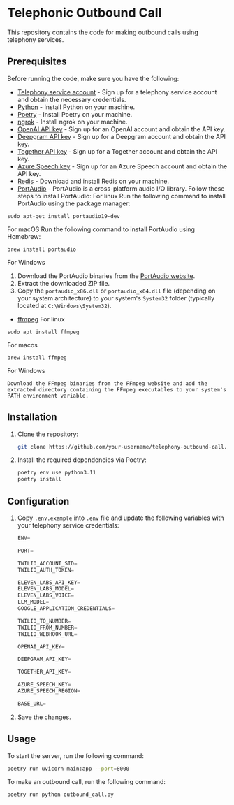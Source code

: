 # Telephonic Outbound Call

This repository contains the code for making outbound calls using telephony services.

## Prerequisites

Before running the code, make sure you have the following:

- [Telephony service account](https://www.twilio.com/en-us) - Sign up for a telephony service account and obtain the necessary credentials.
- [Python](https://www.python.org/downloads/) - Install Python on your machine.
- [Poetry](https://python-poetry.org/docs/#installation) - Install Poetry on your machine.
- [ngrok](https://ngrok.com/download) - Install ngrok on your machine.
- [OpenAI API key](https://beta.openai.com/) - Sign up for an OpenAI account and obtain the API key.
- [Deepgram API key](https://www.deepgram.com/) - Sign up for a Deepgram account and obtain the API key.
- [Together API key](https://together.ai/) - Sign up for a Together account and obtain the API key.
- [Azure Speech key](https://azure.microsoft.com/en-us/services/cognitive-services/speech-to-text/) - Sign up for an Azure Speech account and obtain the API key.
- [Redis](https://redis.io/download) - Download and install Redis on your machine.
- [PortAudio](http://www.portaudio.com/download.html) - 
PortAudio is a cross-platform audio I/O library. Follow these steps to install PortAudio:
For linux
Run the following command to install PortAudio using the package manager:
```
sudo apt-get install portaudio19-dev
```
For macOS
Run the following command to install PortAudio using Homebrew:
```
brew install portaudio
```
For Windows
1. Download the PortAudio binaries from the [PortAudio website](http://www.portaudio.com/download.html).
2. Extract the downloaded ZIP file.
3. Copy the `portaudio_x86.dll` or `portaudio_x64.dll` file (depending on your system architecture) to your system's `System32` folder (typically located at `C:\Windows\System32`).

- [ffmpeg](https://ffmpeg.org/documentation.html) 
For linux
```
sudo apt install ffmpeg
```
For macos
```
brew install ffmpeg
```

For Windows
```
Download the FFmpeg binaries from the FFmpeg website and add the extracted directory containing the FFmpeg executables to your system's PATH environment variable.
```

## Installation

1. Clone the repository:

    ```bash
    git clone https://github.com/your-username/telephony-outbound-call.git
    ```

2. Install the required dependencies via Poetry:

    ```bash
    poetry env use python3.11
    poetry install
    ```

## Configuration

1. Copy `.env.example` into `.env` file and update the following variables with your telephony service credentials:

    ```python
    ENV=

    PORT=

    TWILIO_ACCOUNT_SID=
    TWILIO_AUTH_TOKEN=

    ELEVEN_LABS_API_KEY=
    ELEVEN_LABS_MODEL=
    ELEVEN_LABS_VOICE=
    LLM_MODEL=
    GOOGLE_APPLICATION_CREDENTIALS=

    TWILIO_TO_NUMBER=
    TWILIO_FROM_NUMBER=
    TWILIO_WEBHOOK_URL=

    OPENAI_API_KEY=

    DEEPGRAM_API_KEY=

    TOGETHER_API_KEY=

    AZURE_SPEECH_KEY=
    AZURE_SPEECH_REGION=

    BASE_URL=

    ```

2. Save the changes.

## Usage

To start the server, run the following command:

```bash
poetry run uvicorn main:app --port=8000
```
To make an outbound call, run the following command:
```bash
poetry run python outbound_call.py
```
